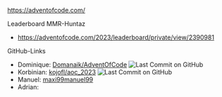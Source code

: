 https://adventofcode.com/

Leaderboard MMR-Huntaz
* https://adventofcode.com/2023/leaderboard/private/view/2390981

GitHub-Links
* Dominique: [Domanaik/AdventOfCode](https://github.com/Domanaik/AdventOfCode) ![Last Commit on GitHub](https://img.shields.io/github/last-commit/Domanaik/AdventOfCode)
* Korbinian: [kojofl/aoc_2023](https://github.com/kojofl/aoc_2023)  ![Last Commit on GitHub](https://img.shields.io/github/last-commit/kojofl/aoc_2023)
* Manuel: [maxi99manuel99](https://github.com/maxi99manuel99)
* Adrian:

